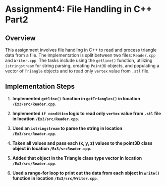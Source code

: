 # Assignment4: File Handling in C++ Part2

## Overview
This assignment involves file handling in C++ to read and process triangle data from a file. The implementation is split between two files: `Reader.cpp` and `Writer.cpp`. The tasks include using the `getline()` function, utilizing `istringstream` for string parsing, creating `Point3D` objects, and populating a vector of `Triangle` objects and to read only `vertex` value from `.stl` file.

## Implementation Steps

1. **Implemented `getline()` function in `getTriangles()`  in location `/Ex3/src/Reader.cpp`**.

2. **Implemented `if condition` logic to read only `vertex`  value from `.stl` file in location `/Ex3/src/Reader.cpp`**.

3. **Used an `istringstream` to parse the string in location `/Ex3/src/Reader.cpp`**.

4. **Taken all values and pass each (x, y, z) values to the point3D class object in location `/Ex3/srcReader.cpp`**.

5. **Added that object in the Triangle class type vector in location `/Ex3/src/Reader.cpp`**.

6. **Used a range-for loop to print out the data from each object in `write()` function in location `/Ex3/src/Writer.cpp`**.

